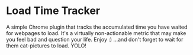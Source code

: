 # Load Time Tracker
A simple Chrome plugin that tracks the accumulated time you have waited for webpages to load. It's a virtually non-actionable metric that may make you feel bad and question your life. Enjoy :) ...and don't forget to wait for them cat-pictures to load. YOLO!
